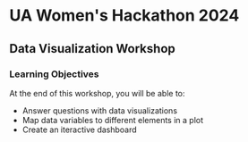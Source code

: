 # UA Women's Hackathon 2024

## Data Visualization Workshop

### Learning Objectives

At the end of this workshop, you will be able to:

* Answer questions with data visualizations
* Map data variables to different elements in a plot
* Create an iteractive dashboard
